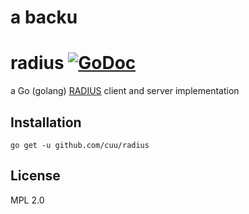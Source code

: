 # a backu

# radius [![GoDoc](https://godoc.org/layeh.com/radius?status.svg)](https://godoc.org/layeh.com/radius)

a Go (golang) [RADIUS](https://tools.ietf.org/html/rfc2865) client and server implementation

## Installation

    go get -u github.com/cuu/radius

## License

MPL 2.0
